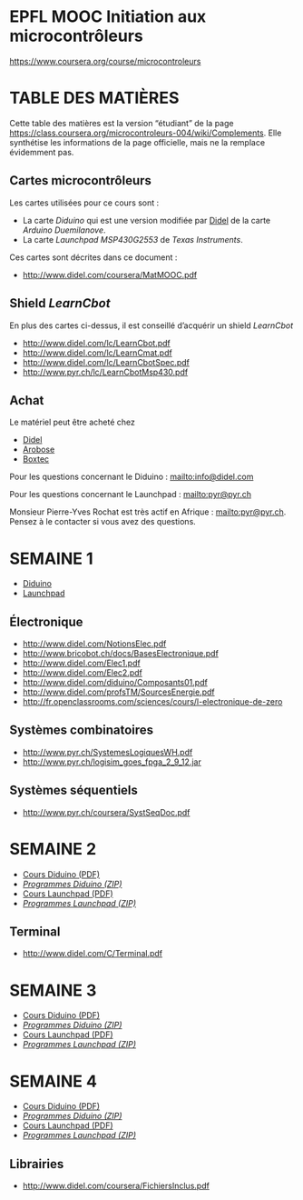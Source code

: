 
**EPFL MOOC Initiation aux microcontrôleurs**
=============================================


<https://www.coursera.org/course/microcontroleurs>


# TABLE DES MATIÈRES

Cette table des matières est la version “étudiant” de la page <https://class.coursera.org/microcontroleurs-004/wiki/Complements>. Elle synthétise les informations de la page officielle, mais ne la remplace évidemment pas.


## Cartes microcontrôleurs

Les cartes utilisées pour ce cours sont :

- La carte *Diduino* qui est une version modifiée par [Didel](http://www.didel.com/) de la carte *Arduino Duemilanove*.
- La carte *Launchpad MSP430G2553* de *Texas Instruments*.

Ces cartes sont décrites dans ce document :

- <http://www.didel.com/coursera/MatMOOC.pdf>


## Shield *LearnCbot*

En plus des cartes ci-dessus, il est conseillé d’acquérir un shield *LearnCbot*

- <http://www.didel.com/lc/LearnCbot.pdf>
- <http://www.didel.com/lc/LearnCmat.pdf>
- <http://www.didel.com/lc/LearnCbotSpec.pdf>
- <http://www.pyr.ch/lc/LearnCbotMsp430.pdf>


## Achat

Le matériel peut être acheté chez

- [Didel](http://www.didel.com/)
- [Arobose](http://www.arobose.com/shop/)
- [Boxtec](http://shop.boxtec.ch/diduino-board-p-41267.html)

Pour les questions concernant le Diduino : <mailto:info@didel.com>

Pour les questions concernant le Launchpad : <mailto:pyr@pyr.ch>

Monsieur Pierre-Yves Rochat est très actif en Afrique : <mailto:pyr@pyr.ch>. Pensez à le contacter si vous avez des questions.





# SEMAINE 1

- [Diduino](http://didel.com/coursera/LC1.pdf)
- [Launchpad](http://pyr.ch/coursera/LC1-msp.pdf)

## Électronique

- <http://www.didel.com/NotionsElec.pdf>
- <http://www.bricobot.ch/docs/BasesElectronique.pdf>
- <http://www.didel.com/Elec1.pdf>
- <http://www.didel.com/Elec2.pdf>
- <http://www.didel.com/diduino/Composants01.pdf>
- <http://www.didel.com/profsTM/SourcesEnergie.pdf>
- <http://fr.openclassrooms.com/sciences/cours/l-electronique-de-zero>

## Systèmes combinatoires

- <http://www.pyr.ch/SystemesLogiquesWH.pdf>
- <http://www.pyr.ch/logisim_goes_fpga_2_9_12.jar>

## Systèmes séquentiels

- <http://www.pyr.ch/coursera/SystSeqDoc.pdf>




# SEMAINE 2

- [Cours Diduino (PDF)](http://didel.com/coursera/LC2.pdf)
- [*Programmes Diduino (ZIP)*](http://www.didel.com/coursera/LC2ino.zip)
- [Cours Launchpad (PDF)](http://pyr.ch/coursera/LC2-msp.pdf)
- [*Programmes Launchpad (ZIP)*](http://pyr.ch/coursera/LC2msp.zip)


## Terminal

- <http://www.didel.com/C/Terminal.pdf>



# SEMAINE 3

- [Cours Diduino (PDF)](http://didel.com/coursera/LC3.pdf)
- [*Programmes Diduino (ZIP)*](http://www.didel.com/coursera/LC3ino.zip)
- [Cours Launchpad (PDF)](http://pyr.ch/coursera/LC3-msp.pdf)
- [*Programmes Launchpad (ZIP)*](http://pyr.ch/coursera/LC3msp.zip)




# SEMAINE 4

- [Cours Diduino (PDF)](http://didel.com/coursera/LC4.pdf)
- [*Programmes Diduino (ZIP)*](http://www.didel.com/coursera/LC4ino.zip)
- [Cours Launchpad (PDF)](http://pyr.ch/coursera/LC4-msp.pdf)
- [*Programmes Launchpad (ZIP)*](http://pyr.ch/coursera/LC4msp.zip)


## Librairies

- <http://www.didel.com/coursera/FichiersInclus.pdf>